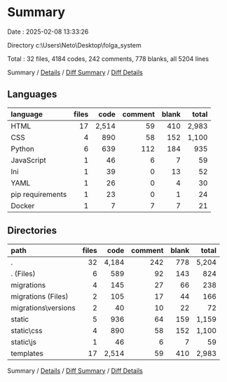 # Summary

Date : 2025-02-08 13:33:26

Directory c:\\Users\\Neto\\Desktop\\folga_system

Total : 32 files,  4184 codes, 242 comments, 778 blanks, all 5204 lines

Summary / [Details](details.md) / [Diff Summary](diff.md) / [Diff Details](diff-details.md)

## Languages
| language | files | code | comment | blank | total |
| :--- | ---: | ---: | ---: | ---: | ---: |
| HTML | 17 | 2,514 | 59 | 410 | 2,983 |
| CSS | 4 | 890 | 58 | 152 | 1,100 |
| Python | 6 | 639 | 112 | 184 | 935 |
| JavaScript | 1 | 46 | 6 | 7 | 59 |
| Ini | 1 | 39 | 0 | 13 | 52 |
| YAML | 1 | 26 | 0 | 4 | 30 |
| pip requirements | 1 | 23 | 0 | 1 | 24 |
| Docker | 1 | 7 | 7 | 7 | 21 |

## Directories
| path | files | code | comment | blank | total |
| :--- | ---: | ---: | ---: | ---: | ---: |
| . | 32 | 4,184 | 242 | 778 | 5,204 |
| . (Files) | 6 | 589 | 92 | 143 | 824 |
| migrations | 4 | 145 | 27 | 66 | 238 |
| migrations (Files) | 2 | 105 | 17 | 44 | 166 |
| migrations\\versions | 2 | 40 | 10 | 22 | 72 |
| static | 5 | 936 | 64 | 159 | 1,159 |
| static\\css | 4 | 890 | 58 | 152 | 1,100 |
| static\\js | 1 | 46 | 6 | 7 | 59 |
| templates | 17 | 2,514 | 59 | 410 | 2,983 |

Summary / [Details](details.md) / [Diff Summary](diff.md) / [Diff Details](diff-details.md)